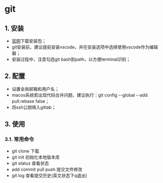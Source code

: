 # git

## 1. 安装  

- [官网](https://git-scm.com/downloads)下载安装包；
- git安装前，建议提前安装vscode，并在安装选项中选择使用vscode作为编辑器；
- 安装过程中，注意勾选git bash到path，以方便terminal识别；

## 2. 配置

- 设置全局邮箱和用户名；
- macos系统若出现代码合并问题，建议执行：git config --global --add pull.rebase false；
- 将ssh公钥填入gitlab；

## 3. 使用

### 3.1. 常用命令

- git clone 下载
- git init 初始化本地版本库
- git status 查看状态
- add commit pull push 提交文件修改
- git log 查看提交历史(英文状态下q退出)  
